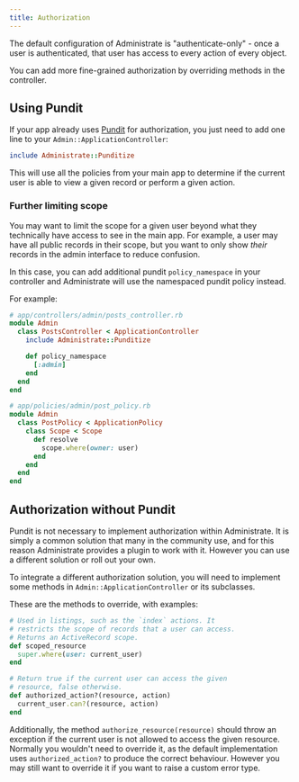 ```yaml
---
title: Authorization
---
```


The default configuration of Administrate is "authenticate-only" - once a
user is authenticated, that user has access to every action of every object.

You can add more fine-grained authorization by overriding methods in the
controller.

## Using Pundit

If your app already uses [Pundit](https://github.com/elabs/pundit) for
authorization, you just need to add one line to your
`Admin::ApplicationController`:

```ruby
include Administrate::Punditize
```

This will use all the policies from your main app to determine if the
current user is able to view a given record or perform a given action.

### Further limiting scope

You may want to limit the scope for a given user beyond what they
technically have access to see in the main app. For example, a user may
have all public records in their scope, but you want to only show *their*
records in the admin interface to reduce confusion.

In this case, you can add additional pundit `policy_namespace` in your controller
and Administrate will use the namespaced pundit policy instead.

For example:

```ruby
# app/controllers/admin/posts_controller.rb
module Admin
  class PostsController < ApplicationController
    include Administrate::Punditize

    def policy_namespace
      [:admin]
    end
  end
end

# app/policies/admin/post_policy.rb
module Admin
  class PostPolicy < ApplicationPolicy
    class Scope < Scope
      def resolve
        scope.where(owner: user)
      end
    end
  end
end
```

## Authorization without Pundit

Pundit is not necessary to implement authorization within Administrate. It is
simply a common solution that many in the community use, and for this reason
Administrate provides a plugin to work with it. However you can use a different
solution or roll out your own.

To integrate a different authorization solution, you will need to
implement some methods in `Admin::ApplicationController`
or its subclasses.

These are the methods to override, with examples:

```ruby
# Used in listings, such as the `index` actions. It
# restricts the scope of records that a user can access.
# Returns an ActiveRecord scope.
def scoped_resource
  super.where(user: current_user)
end

# Return true if the current user can access the given
# resource, false otherwise.
def authorized_action?(resource, action)
  current_user.can?(resource, action)
end
```

Additionally, the method `authorize_resource(resource)`
should throw an exception if the current user is not
allowed to access the given resource. Normally
you wouldn't need to override it, as the default
implementation uses `authorized_action?` to produce the
correct behaviour. However you may still want to override it
if you want to raise a custom error type.
